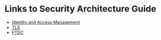 # Links to Security Architecture Guide

- [Identity and Access Management](https://github.com/mongodb/mongo/blob/master/src/mongo/db/auth/README.md)
- [TLS](https://github.com/mongodb/mongo/blob/master/src/mongo/util/net/README.md)
- [FTDC](https://github.com/mongodb/mongo/blob/master/src/mongo/db/ftdc/README.md)
